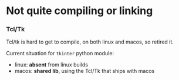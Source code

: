 # Not quite compiling or linking

### Tcl/Tk

Tcl/tk is hard to get to compile, on both linux and macos, so retired it.

Current situation for `tkinter` python module:
- linux: **absent** from linux builds
- macos: **shared lib**, using the Tcl/Tk that ships with macos

